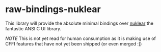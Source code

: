 # raw-bindings-nuklear

This library will provide the absolute minimal bindings over [nuklear]() the fantastic ANSI C UI library.

_NOTE_ This is not yet read for human consumption as it is making use of CFFI features that have not yet been shipped (or even merged :])
